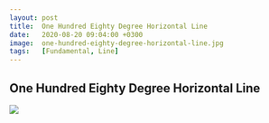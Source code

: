 ```yaml
---
layout: post
title:  One Hundred Eighty Degree Horizontal Line
date:   2020-08-20 09:04:00 +0300
image:  one-hundred-eighty-degree-horizontal-line.jpg
tags:   [Fundamental, Line]
---
```


## One Hundred Eighty Degree Horizontal Line

![]({{site.baseurl}}/img/one-hundred-eighty-degree-horizontal-line.jpg)



